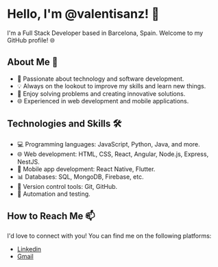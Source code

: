 # Hello, I'm @valentisanz! 👋

I'm a Full Stack Developer based in Barcelona, Spain. Welcome to my GitHub profile! 🌐

## About Me 💼

- 🚀 Passionate about technology and software development.
- 💡 Always on the lookout to improve my skills and learn new things.
- 🌟 Enjoy solving problems and creating innovative solutions.
- 🌐 Experienced in web development and mobile applications.

## Technologies and Skills 🛠️

- 💻 Programming languages: JavaScript, Python, Java, and more.
- 🌐 Web development: HTML, CSS, React, Angular, Node.js, Express, NestJS.
- 📱 Mobile app development: React Native, Flutter.
- 📊 Databases: SQL, MongoDB, Firebase, etc.
- 🚀 Version control tools: Git, GitHub.
- 🔧 Automation and testing.

## How to Reach Me 📫

I'd love to connect with you! You can find me on the following platforms:

- [Linkedin](https://www.linkedin.com/in/valenti-sanz-b7b787178)
- [Gmail](valentisanz99@gmail.com)
